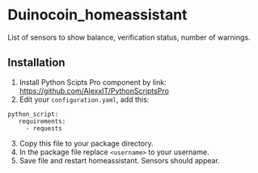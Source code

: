 # Duinocoin_homeassistant

List of sensors to show balance, verification status, number of warnings.

## Installation
1. Install  Python Scipts Pro component by link: https://github.com/AlexxIT/PythonScriptsPro
2. Edit your `configuration.yaml`, add this:
```
python_script:
   requirements:
     - requests
```
3. Copy this file to your package directory.
4. In the package file replace `<username>` to your username.
5. Save file and restart homeassistant. Sensors should appear.
